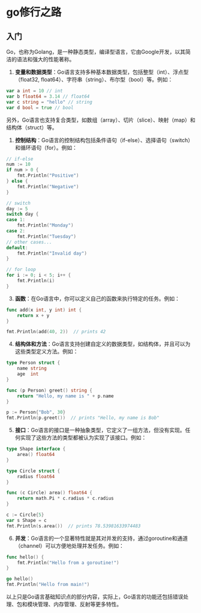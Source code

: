 # go修行之路

## 入门

Go，也称为Golang，是一种静态类型，编译型语言，它由Google开发，以其简洁的语法和强大的性能著称。

1. **变量和数据类型**：Go语言支持多种基本数据类型，包括整型（int）、浮点型（float32, float64）、字符串（string）、布尔型（bool）等。例如：
```go
var a int = 10 // int
var b float64 = 3.14 // float64
var c string = "hello" // string
var d bool = true // bool
```
另外，Go语言也支持复合类型，如数组（array）、切片（slice）、映射（map）和结构体（struct）等。

1. **控制结构**：Go语言的控制结构包括条件语句（if-else）、选择语句（switch）和循环语句（for）。例如：

```go
// if-else
num := 10
if num > 0 {
    fmt.Println("Positive")
} else {
    fmt.Println("Negative")
}

// switch
day := 5
switch day {
case 1:
    fmt.Println("Monday")
case 2:
    fmt.Println("Tuesday")
// other cases...
default:
    fmt.Println("Invalid day")
}

// for loop
for i := 0; i < 5; i++ {
    fmt.Println(i)
}
```

3. **函数**：在Go语言中，你可以定义自己的函数来执行特定的任务。例如：

```go
func add(x int, y int) int {
    return x + y
}

fmt.Println(add(40, 2))  // prints 42
```

4. **结构体和方法**：Go语言支持创建自定义的数据类型，如结构体，并且可以为这些类型定义方法。例如：

```go
type Person struct {
    name string
    age  int
}

func (p Person) greet() string {
    return "Hello, my name is " + p.name
}

p := Person{"Bob", 30}
fmt.Println(p.greet())  // prints "Hello, my name is Bob"
```

5. **接口**：Go语言的接口是一种抽象类型，它定义了一组方法，但没有实现。任何实现了这些方法的类型都被认为实现了该接口。例如：

```go
type Shape interface {
    area() float64
}

type Circle struct {
    radius float64
}

func (c Circle) area() float64 {
    return math.Pi * c.radius * c.radius
}

c := Circle{5}
var s Shape = c
fmt.Println(s.area())  // prints 78.53981633974483
```

6. **并发**：Go语言的一个显著特性就是其对并发的支持，通过goroutine和通道（channel）可以方便地处理并发任务。例如：

```go
func hello() {
    fmt.Println("Hello from a goroutine!")
}

go hello()
fmt.Println("Hello from main!")
```
以上只是Go语言基础知识点的部分内容，实际上，Go语言的功能还包括错误处理、包和模块管理、内存管理、反射等更多特性。